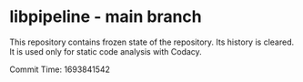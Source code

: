 # libpipeline - main branch

This repository contains frozen state of the repository.
Its history is cleared. It is used only for static code
analysis with Codacy.

Commit Time: 1693841542